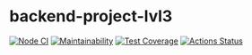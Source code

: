 # backend-project-lvl3

[![Node CI](https://github.com/ivanlisin/backend-project-lvl3/actions/workflows/nodejs.yml/badge.svg)](https://github.com/ivanlisin/backend-project-lvl3/actions/workflows/nodejs.yml)
[![Maintainability](https://api.codeclimate.com/v1/badges/27d857d2790cbe2dd758/maintainability)](https://codeclimate.com/github/ivanlisin/backend-project-lvl3/maintainability)
[![Test Coverage](https://api.codeclimate.com/v1/badges/27d857d2790cbe2dd758/test_coverage)](https://codeclimate.com/github/ivanlisin/backend-project-lvl3/test_coverage)
[![Actions Status](https://github.com/ivanlisin/backend-project-lvl3/workflows/hexlet-check/badge.svg)](https://github.com/ivanlisin/backend-project-lvl3/actions)
